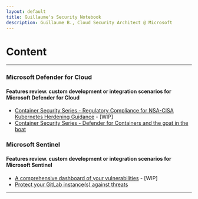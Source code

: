 ```yaml
---
layout: default
title: Guillaume's Security Notebook
description: Guillaume B., Cloud Security Architect @ Microsoft
---
```


# Content
___

### Microsoft Defender for Cloud
#### Features review. custom development or integration scenarios for Microsoft Defender for Cloud

- [Container Security Series - Regulatory Compliance for NSA-CISA Kubernetes Herdening Guidance](nsa-cisa-regulatory.md) - [WIP]
- [Container Security Series - Defender for Containers and the goat in the boat](defender-containers.md)

### Microsoft Sentinel
#### Features review. custom development or integration scenarios for Microsoft Sentinel

- [A comprehensive dashboard of your vulnerabilities]() - [WIP]
- [Protect your GitLab instance(s) against threats](sentinel-gitlab.md)

___
